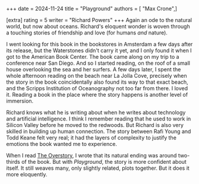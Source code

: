 +++
date = 2024-11-24
title = "Playground"
authors = [ "Max Crone",]

[extra]
rating = 5
writer = "Richard Powers"
+++
Again an ode to the natural world, but now about oceans.
Richard's eloquent wonder is woven through a touching stories of friendship and love (for humans *and* nature).
<!-- more -->
I went looking for this book in the bookstores in Amsterdam a few days after its release,
but the Waterstones didn't carry it yet, and I only found it when I got to the American Book Center.
The book came along on my trip to a conference near San Diego.
And so I started reading, on the roof of a small house overlooking the sea and her surfers.
A few days later, I spent the whole afternoon reading on the beach near La Jolla Cove, precisely when the story in the book coincidentally also found its way to that exact beach, and the Scripps Institution of Oceanography not too far from there.
I loved it.
Reading a book in the place where the story happens is another level of immersion.

Richard knows what he is writing about when he writes about technology and artificial intelligence.
I think I remember reading that he used to work in Silicon Valley before he moved to the redwoods.
But Richard is also very skilled in building up human connection.
The story between Rafi Young and Todd Keane felt very real; it had the layers of complexity to justify the emotions the book wanted me to experience.

When I read [The Overstory](/books/the-overstory), I wrote that its natural ending was around two-thirds of the book.
But with *Playground*, the story is more confident about itself.
It still weaves many, only slightly related, plots together.
But it does it more eloquently.
